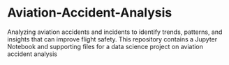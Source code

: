 # Aviation-Accident-Analysis
Analyzing aviation accidents and incidents to identify trends, patterns, and insights that can improve flight safety. This repository contains a Jupyter Notebook and supporting files for a data science project on aviation accident analysis
